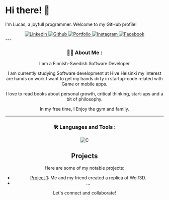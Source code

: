 # Hi there! 👋

I'm Lucas, a joyfull programmer. Welcome to my GitHub profile!
<div id="header" align="center">
<!-- 	<img src="https://media.giphy.com/media/M9gbBd9nbDrOTu1Mqx/giphy.gif" width="100"/> -->
	<div id="badges">
		<a href="https://www.linkedin.com/in/lucas-eklund/">
			<img alt="Linkedin" src="https://img.shields.io/badge/Linkedin-blue?style=for-the-badge&logo=linkedin&logoColor=white"/>
		</a>
		<a href="https://github.com/LuEklund/LuEklund">
			<img alt="Github" src="https://img.shields.io/badge/Github-black?style=for-the-badge&logo=github&logoColor=white"/>
		</a>
		<a href="https://lucas-profile.eu/">
			<img alt="Portfolio" src="https://img.shields.io/badge/Portfolio-green?style=for-the-badge&logoColor=white"/>
		</a>
		<a href="https://www.instagram.com/lucas.eklund/">
			<img alt="Instagram" src="https://img.shields.io/badge/Instagram-orange?style=for-the-badge&logo=instagram&logoColor=white"/>
		</a>
		<a href="https://fi-fi.facebook.com/people/Lucas-Eklund/pfbid02tjAze7gpba2k7zDSKBGe8woeQ63Td8CgJd8VZZGZSLLsc9K6FRGkofKSwwNzDYZYl/">
			<img alt="Facebook" src="https://img.shields.io/badge/Facebook-blue?style=for-the-badge&logo=facebook&logoColor=white"/>
		</a>
	</div>
<!-- 	<img alt="stats" src="https://komarev.com/ghpvc/?username=LuEklund&style=flat-square&color=blue"/> -->
<!-- 	<h1>
		hey there
		<img src="https://media.giphy.com/media/hvRJCLFzcasrR4ia7z/giphy.gif" width="30px"/>
	</h1> -->
</div>
---
<div align="center">

### :man_technologist: About Me :

I am a Finnish-Swedish Software Developer

I am currently studying Software development at Hive Helsinki my interest are hands on work I want to get my hands dirty in startup-code related with Game or mobile apps.

I love to read books about personal growth, critical thinking, start-ups and a bit of philosophy.

In my free time, I Enjoy the gym and family.


---

### :hammer_and_wrench: Languages and Tools :


![C](https://img.shields.io/badge/c-%2300599C.svg?style=for-the-badge&logo=c&logoColor=white)

## Projects

Here are some of my notable projects:

- [Project 1](https://github.com/jontssu/cub3D): Me and my friend created a replica of Wolf3D.
- ...

Let's connect and collaborate!
